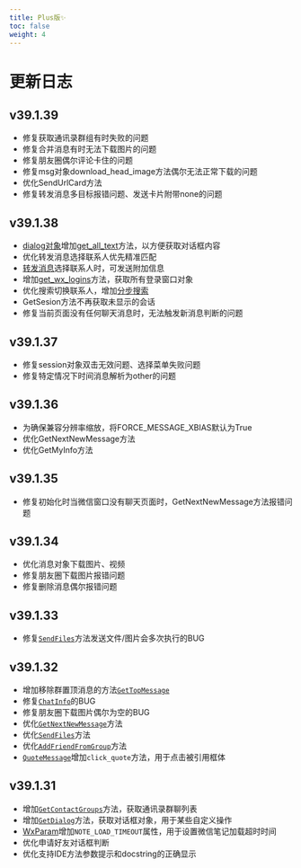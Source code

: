 ```yaml
---
title: Plus版✨
toc: false
weight: 4
---
```

# 更新日志

## v39.1.39

- 修复获取通讯录群组有时失败的问题
- 修复合并消息有时无法下载图片的问题
- 修复朋友圈偶尔评论卡住的问题
- 修复msg对象download_head_image方法偶尔无法正常下载的问题
- 优化SendUrlCard方法
- 修复转发消息多目标报错问题、发送卡片附带none的问题

## v39.1.38

- [dialog对象](/docs/class/other/#wechatdialog)增加[get_all_text](/docs/class/other/#get_all_text)方法，以方便获取对话框内容
- 优化转发消息选择联系人优先精准匹配
- [转发消息](/docs/class/message/#forward)选择联系人时，可发送附加信息
- 增加[get_wx_logins](/docs/class/other/#get_wx_logins)方法，获取所有登录窗口对象
- 优化搜索切换联系人，增加[分步搜索](/docs/class/session/#search)
- GetSesion方法不再获取未显示的会话
- 修复当前页面没有任何聊天消息时，无法触发新消息判断的问题

## v39.1.37

- 修复session对象双击无效问题、选择菜单失败问题
- 修复特定情况下时间消息解析为other的问题

## v39.1.36

- 为确保兼容分辨率缩放，将FORCE_MESSAGE_XBIAS默认为True
- 优化GetNextNewMessage方法
- 优化GetMyInfo方法

## v39.1.35

- 修复初始化时当微信窗口没有聊天页面时，GetNextNewMessage方法报错问题

## v39.1.34

- 优化消息对象下载图片、视频
- 修复朋友圈下载图片报错问题
- 修复删除消息偶尔报错问题

## v39.1.33

- 修复[`SendFiles`](/docs/class/chat/#发送文件-sendfiles)方法发送文件/图片会多次执行的BUG

## v39.1.32

- 增加移除群置顶消息的方法[`GetTopMessage`](/docs/class/chat/#移除置顶消息-gettopmessage)
- 修复[`ChatInfo`](/docs/class/chat/#获取聊天窗口信息-chatinfo)的BUG
- 修复朋友圈下载图片偶尔为空的BUG
- 优化[`GetNextNewMessage`](/docs/class/wechat/#获取下一个新消息-getnextnewmessage)方法
- 优化[`SendFiles`](/docs/class/chat/#发送文件-sendfiles)方法
- 优化[`AddFriendFromGroup`](/docs/class/chat/#从群聊中添加好友-addfriendfromgroup)方法
- [`QuoteMessage`](/docs/class/message/#quotemessage)增加`click_quote`方法，用于点击被引用框体


## v39.1.31

- 增加[`GetContactGroups`](/docs/class/wechat/#获取通讯录群聊列表-getcontactgroups)方法，获取通讯录群聊列表
- 增加[`GetDialog`](/docs/class/chat/#获取对话框-getdialog)方法，获取对话框对象，用于某些自定义操作
- [WxParam](/docs/class/other/#wxparam)增加`NOTE_LOAD_TIMEOUT`属性，用于设置微信笔记加载超时时间
- 优化申请好友对话框判断
- 优化支持IDE方法参数提示和docstring的正确显示